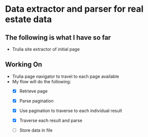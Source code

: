 # Data extractor and parser for real estate data

## The following is what I have so far
- Trulia site extractor of initial page

## Working On
- Trulia page navigator to travel to each page available
- My flow will do the following:
  - [X] Retrieve page 
  - [X] Parse pagination
  - [X] Use pagination to traverse to each individual result
  - [X] Traverse each result and parse 
  - [ ] Store data in file 

